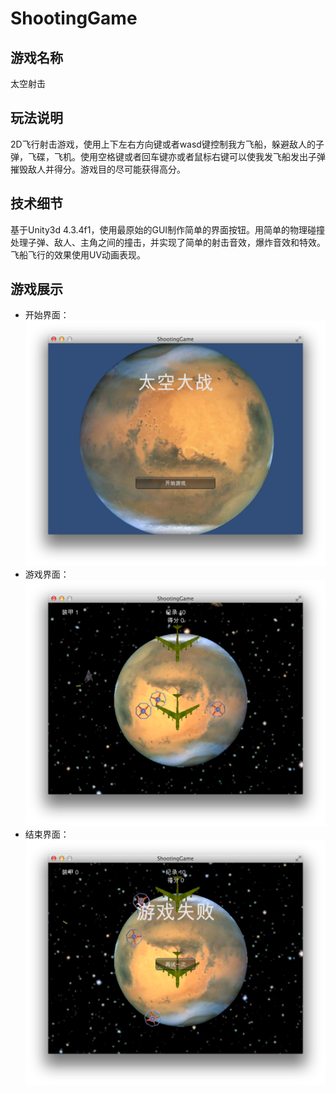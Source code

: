 ShootingGame
============

游戏名称
---------

太空射击

玩法说明
---------

2D飞行射击游戏，使用上下左右方向键或者wasd键控制我方飞船，躲避敌人的子弹，飞碟，飞机。使用空格键或者回车键亦或者鼠标右键可以使我发飞船发出子弹摧毁敌人并得分。游戏目的尽可能获得高分。

技术细节
--------
基于Unity3d 4.3.4f1，使用最原始的GUI制作简单的界面按钮。用简单的物理碰撞处理子弹、敌人、主角之间的撞击，并实现了简单的射击音效，爆炸音效和特效。飞船飞行的效果使用UV动画表现。

游戏展示
--------
- 开始界面：
![image](https://github.com/mingchaoyan/ShootingGame/blob/master/GameShots/start.png)
- 游戏界面：
![image](https://github.com/mingchaoyan/ShootingGame/blob/master/GameShots/playing.png)
- 结束界面：
![image](https://github.com/mingchaoyan/ShootingGame/blob/master/GameShots/end.png)
